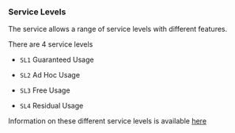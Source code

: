 ### Service Levels

The service allows a range of service levels with different features.

There are 4 service levels 

* `SL1` Guaranteed Usage

* `SL2` Ad Hoc Usage

* `SL3` Free Usage

* `SL4` Residual Usage

Information on these different service levels is available [here](http://www.hpc.cam.ac.uk/policies/service-levels)